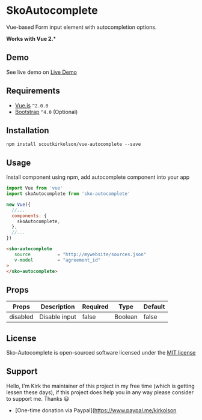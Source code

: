 # SkoAutocomplete
Vue-based Form input element with autocompletion options.

**Works with Vue 2.***

## Demo
See live demo on [Live Demo](https://scoutkirkolson.github.io/vue-autocomplete/)

## Requirements

- [Vue.js](https://github.com/vuejs/vue) `^2.0.0` 
- [Bootstrap](https://getbootstrap.com/) `^4.0` (Optional)

## Installation
`npm install scoutkirkolson/vue-autocomplete --save`

## Usage

Install component using npm, add autocomplete component into your app

```javascript
import Vue from 'vue'
import skoAutocomplete from 'sko-autocomplete'

new Vue({
  //...
  components: {
    skoAutocomplete,
  },
  //...
})
```

``` html
<sko-autocomplete
   source          = "http://mywebsite/sources.json"
   v-model         = "agreement_id"
>
</sko-autocomplete>
```

## Props
|Props|Description|Required|Type|Default|
|-----|-----------|--------|----|-------|
|disabled|Disable input|false|Boolean|false|

## License

Sko-Autocomplete is open-sourced software licensed under the [MIT license](http://opensource.org/licenses/MIT)

## Support
Hello, I'm Kirk the maintainer of this project in my free time (which is getting lessen these days), if this project does help you in any way please consider to support me. Thanks :smiley:
- [One-time donation via Paypal](https://www.paypal.me/kirkolson
